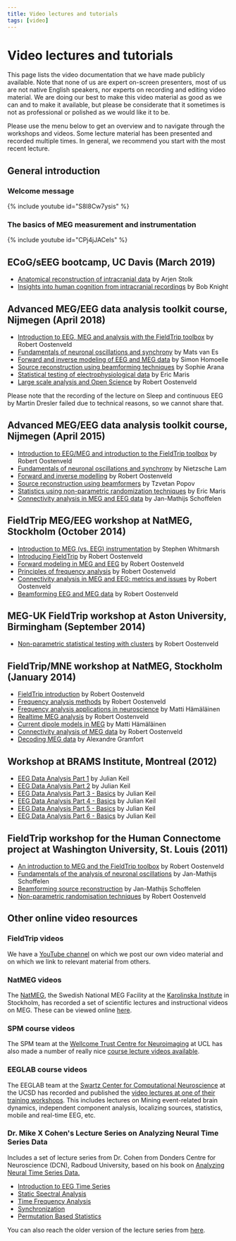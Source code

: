 ```yaml
---
title: Video lectures and tutorials
tags: [video]
---
```


# Video lectures and tutorials

This page lists the video documentation that we have made publicly available. Note that none of us are expert on-screen presenters, most of us are not native English speakers, nor experts on recording and editing video material. We are doing our best to make this video material as good as we can and to make it available, but please be considerate that it sometimes is not as professional or polished as we would like it to be.

Please use the menu below to get an overview and to navigate through the workshops and videos. Some lecture material has been presented and recorded multiple times. In general, we recommend you start with the most recent lecture.

## General introduction

### Welcome message

{% include youtube id="S8l8Cw7ysis" %}

### The basics of MEG measurement and instrumentation

{% include youtube id="CPj4jJACeIs" %}

## ECoG/sEEG bootcamp, UC Davis (March 2019)

- [Anatomical reconstruction of intracranial data](https://youtu.be/NdIqUSPPAeM) by Arjen Stolk
- [Insights into human cognition from intracranial recordings](https://youtu.be/3SN9kR9s58o) by Bob Knight

## Advanced MEG/EEG data analysis toolkit course, Nijmegen (April 2018)

- [Introduction to EEG, MEG and analysis with the FieldTrip toolbox](https://www.youtube.com/watch?v=7B4rDZYwQLM) by Robert Oostenveld
- [Fundamentals of neuronal oscillations and synchrony](https://www.youtube.com/watch?v=dHTuzMsjVJA) by Mats van Es
- [Forward and inverse modeling of EEG and MEG data](https://www.youtube.com/watch?v=3Q8HLHNieuI) by Simon Homoelle
- [Source reconstruction using beamforming techniques](https://www.youtube.com/watch?v=pE0WAKd_Ve4) by Sophie Arana
- [Statistical testing of electrophysiological data](https://www.youtube.com/watch?v=y-HCeOva33w) by Eric Maris
- [Large scale analysis and Open Science](https://www.youtube.com/watch?v=4kkDZum2UaE) by Robert Oostenveld

Please note that the recording of the lecture on Sleep and continuous EEG by Martin Dresler failed due to technical reasons, so we cannot share that.

## Advanced MEG/EEG data analysis toolkit course, Nijmegen (April 2015)

- [Introduction to EEG/MEG and introduction to the FieldTrip toolbox](https://www.youtube.com/watch?v=eUVL_twWNdk) by Robert Oostenveld
- [Fundamentals of neuronal oscillations and synchrony](https://www.youtube.com/watch?v=vwPpSglPJTE) by Nietzsche Lam
- [Forward and inverse modelling](https://www.youtube.com/watch?v=86f5_x9SVQQ) by Robert Oostenveld
- [Source reconstruction using beamformers](https://www.youtube.com/watch?v=Ez72OFjSABs) by Tzvetan Popov
- [Statistics using non-parametric randomization techniques](https://www.youtube.com/watch?v=x0hR-VsHZj8) by Eric Maris
- [Connectivity analysis in MEG and EEG data](https://www.youtube.com/watch?v=ZBwh0Vm4fh4) by Jan-Mathijs Schoffelen

## FieldTrip MEG/EEG workshop at NatMEG, Stockholm (October 2014)

- [Introduction to MEG (vs. EEG) instrumentation](https://www.youtube.com/watch?v=15Qs4fuPpes) by Stephen Whitmarsh
- [Introducing FieldTrip](https://www.youtube.com/watch?v=zOxCqcYmIfA) by Robert Oostenveld
- [Forward modeling in MEG and EEG](https://www.youtube.com/watch?v=4pVaY6f25w0) by Robert Oostenveld
- [Principles of frequency analysis](https://www.youtube.com/watch?v=QLvsa1r1Voc) by Robert Oostenveld
- [Connectivity analysis in MEG and EEG: metrics and issues](https://www.youtube.com/watch?v=-RpQklxbCsg) by Robert Oostenveld
- [Beamforming EEG and MEG data](https://www.youtube.com/watch?v=7eS11DtbIPw) by Robert Oostenveld

## MEG-UK FieldTrip workshop at Aston University, Birmingham (September 2014)

- [Non-parametric statistical testing with clusters](https://www.youtube.com/watch?v=vOSfabsDUNg) by Robert Oostenveld

## FieldTrip/MNE workshop at NatMEG, Stockholm (January 2014)

- [FieldTrip introduction](https://www.youtube.com/watch?v=I1lQumrWFKs) by Robert Oostenveld
- [Frequency analysis methods](https://www.youtube.com/watch?v=6EIBh5lHNSc) by Robert Oostenveld
- [Frequency analysis applications in neuroscience](https://www.youtube.com/watch?v=7R5SmoG8pD0) by Matti Hämäläinen
- [Realtime MEG analysis](https://www.youtube.com/watch?v=nLaOcMMvcNI) by Robert Oostenveld
- [Current dipole models in MEG](https://www.youtube.com/watch?v=pFdCWsqPEFg) by Matti Hämäläinen
- [Connectivity analysis of MEG data](https://www.youtube.com/watch?v=LKrxdrntWcQ) by Robert Oostenveld
- [Decoding MEG data](https://www.youtube.com/watch?v=f3yrVfVtCUE) by Alexandre Gramfort

## Workshop at BRAMS Institute, Montreal (2012)

- [EEG Data Analysis Part 1](http://vimeo.com/43116694) by Julian Keil
- [EEG Data Analysis Part 2](http://vimeo.com/43120640) by Julian Keil
- [EEG Data Analysis Part 3 - Basics](http://vimeo.com/45658196) by Julian Keil
- [EEG Data Analysis Part 4 - Basics](http://vimeo.com/46230253) by Julian Keil
- [EEG Data Analysis Part 5 - Basics](http://vimeo.com/46444290) by Julian Keil
- [EEG Data Analysis Part 6 - Basics](http://vimeo.com/45902548) by Julian Keil

## FieldTrip workshop for the Human Connectome project at Washington University, St. Louis (2011)

- [An introduction to MEG and the FieldTrip toolbox](http://vimeo.com/21604990) by Robert Oostenveld
- [Fundamentals of the analysis of neuronal oscillations](http://vimeo.com/21701689) by Jan-Mathijs Schoffelen
- [Beamforming source reconstruction](http://vimeo.com/21717754) by Jan-Mathijs Schoffelen
- [Non-parametric randomisation techniques](http://vimeo.com/21724687) by Robert Oostenveld

## Other online video resources

### FieldTrip videos

We have a [YouTube channel](https://www.youtube.com/fieldtriptoolbox) on which we post our own video material and on which we link to relevant material from others.

### NatMEG videos

The [NatMEG](https://www.natmeg.se), the Swedish National MEG Facility at the [Karolinska Institute](http://www.ki.se) in Stockholm, has recorded a set of scientific lectures and instructional videos on MEG. These can be viewed online [here](http://natmeg.se/learnaboutmeg/meglectures/index.html).

### SPM course videos

The SPM team at the [Wellcome Trust Centre for Neuroimaging](http://www.fil.ion.ucl.ac.uk) at UCL has also made a number of really nice [course lecture videos available](http://www.fil.ion.ucl.ac.uk/spm/course/video/).

### EEGLAB course videos

The EEGLAB team at the [Swartz Center for Computational Neuroscience](https://sccn.ucsd.edu) at the UCSD has recorded and published the [video lectures at one of their training workshops](http://thesciencenetwork.org/programs/12th-eeglab-workshop). This includes lectures on Mining event-related brain dynamics, independent component analysis, localizing sources, statistics, mobile and real-time EEG, etc.

### Dr. Mike X Cohen's Lecture Series on Analyzing Neural Time Series Data

Includes a set of lecture series from Dr. Cohen from Donders Centre for Neuroscience (DCN), Radboud University, based on his book on [Analyzing Neural Time Series Data.](https://mitpress.mit.edu/books/analyzing-neural-time-series-data)

* [Introduction to EEG Time Series](https://www.youtube.com/watch?v=ukjuFUghieg&list=PLn0OLiymPak0t1moK3sn4Sl1seXlEOPHT)
* [Static Spectral Analysis](https://www.youtube.com/watch?v=fYtVHhk3xJ0&list=PLn0OLiymPak2jxGCbWrcgmXUtt9Lbjj_A)
* [Time Frequency Analysis](https://www.youtube.com/watch?v=7ahrcB5HL0k&list=PLn0OLiymPak2BYu--bR0ADNBJsC4kuRWs)
* [Synchronization](https://www.youtube.com/watch?v=ardi0hO6lOU&list=PLn0OLiymPak1wp4wMQ7tbYrtyFUatMVJs)
* [Permutation Based Statistics](https://www.youtube.com/watch?v=7W11BOlM02I&list=PLn0OLiymPak1Ch2ce47MqwpIw0x3m6iZ7)

You can also reach the older version of the lecture series from [here](https://www.youtube.com/channel/UCUR_LsXk7IYyueSnXcNextQ/playlists?view=50&sort=dd&shelf_id=2).

